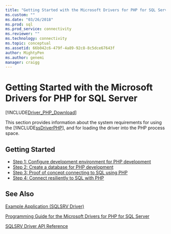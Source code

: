 ```yaml
---
title: "Getting Started with the Microsoft Drivers for PHP for SQL Server | Microsoft Docs"
ms.custom: ""
ms.date: "03/26/2018"
ms.prod: sql
ms.prod_service: connectivity
ms.reviewer: ""
ms.technology: connectivity
ms.topic: conceptual
ms.assetid: 66b042c6-479f-4a89-92c8-8c5dce67643f
author: MightyPen
ms.author: genemi
manager: craigg
---
```

# Getting Started with the Microsoft Drivers for PHP for SQL Server
[!INCLUDE[Driver_PHP_Download](../../includes/driver_php_download.md)]

This section provides information about the system requirements for using the [!INCLUDE[ssDriverPHP](../../includes/ssdriverphp_md.md)], and for loading the driver into the PHP process space.  
  
## Getting Started  
* [Step 1: Configure development environment for PHP development](../../connect/php/step-1-configure-development-environment-for-php-development.md)  
* [Step 2: Create a database for PHP development](../../connect/php/step-2-create-a-sql-database-for-php-development.md)  
* [Step 3: Proof of concept connecting to SQL using PHP](../../connect/php/step-3-proof-of-concept-connecting-to-sql-using-php.md)  
* [Step 4: Connect resiliently to SQL with PHP](../../connect/php/step-4-connect-resiliently-to-sql-with-php.md)  
  
## See Also  
[Example Application &#40;SQLSRV Driver&#41;](../../connect/php/example-application-sqlsrv-driver.md)

[Programming Guide for the Microsoft Drivers for PHP for SQL Server](../../connect/php/programming-guide-for-php-sql-driver.md)

[SQLSRV Driver API Reference](../../connect/php/sqlsrv-driver-api-reference.md)  
  
